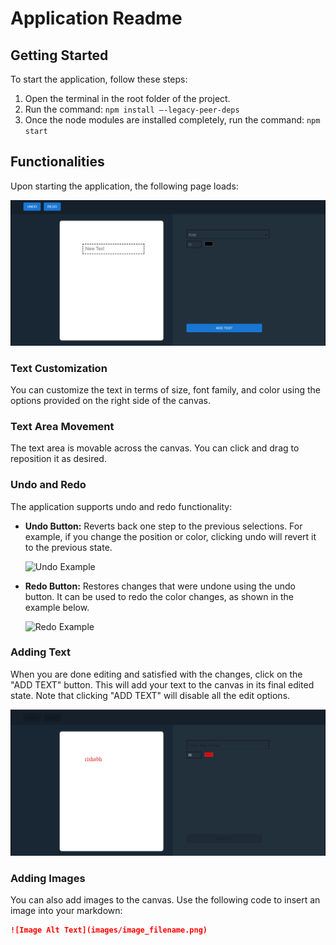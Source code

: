 # Application Readme

## Getting Started

To start the application, follow these steps:

1. Open the terminal in the root folder of the project.
2. Run the command: `npm install –-legacy-peer-deps`
3. Once the node modules are installed completely, run the command: `npm start`

## Functionalities

Upon starting the application, the following page loads:

![Application Preview](images/application_preview.png)

### Text Customization

You can customize the text in terms of size, font family, and color using the options provided on the right side of the canvas.

### Text Area Movement

The text area is movable across the canvas. You can click and drag to reposition it as desired.

### Undo and Redo

The application supports undo and redo functionality:

- **Undo Button:** Reverts back one step to the previous selections. For example, if you change the position or color, clicking undo will revert it to the previous state.

  ![Undo Example](images/undo_example.png)

- **Redo Button:** Restores changes that were undone using the undo button. It can be used to redo the color changes, as shown in the example below.

  ![Redo Example](images/redo_example.png)

### Adding Text

When you are done editing and satisfied with the changes, click on the "ADD TEXT" button. This will add your text to the canvas in its final edited state. Note that clicking "ADD TEXT" will disable all the edit options.

![Add Text Example](images/add_text_example.png)

### Adding Images

You can also add images to the canvas. Use the following code to insert an image into your markdown:

```markdown
![Image Alt Text](images/image_filename.png)
